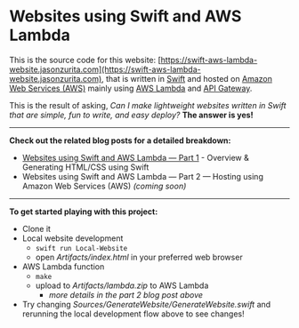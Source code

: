 # Websites using Swift and AWS Lambda

This is the source code for this website: [https://swift-aws-lambda-website.jasonzurita.com](https://swift-aws-lambda-website.jasonzurita.com), that is written in [Swift](https://www.swift.org) and hosted on [Amazon Web Services (AWS)](https://aws.amazon.com) mainly using [AWS Lambda](https://aws.amazon.com/lambda/) and [API Gateway](https://aws.amazon.com/api-gateway/).

This is the result of asking, _Can I make lightweight websites written in Swift that are simple, fun to write, and easy deploy?_ **The answer is yes!**

---

**Check out the related blog posts for a detailed breakdown:**
- [Websites using Swift and AWS Lambda — Part 1](https://www.jasonzurita.com/websites-using-swift-and-aws-lambda/) - Overview & Generating HTML/CSS using Swift
- Websites using Swift and AWS Lambda — Part 2 — Hosting using Amazon Web Services (AWS) _(coming soon)_

---

**To get started playing with this project:**
- Clone it
- Local website development
  + `swift run Local-Website`
  + open _Artifacts/index.html_ in your preferred web browser
- AWS Lambda function
  + `make`
  + upload to _Artifacts/lambda.zip_ to AWS Lambda
    + _more details in the part 2 blog post above_
- Try changing _Sources/GenerateWebsite/GenerateWebsite.swift_ and rerunning the local development flow above to see changes!

